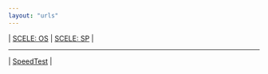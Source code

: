 ```yaml
---
layout: "urls"
---
```


| [SCELE: OS](https://scele.cs.ui.ac.id/course/view.php?id=3020) | [SCELE: SP](https://scele.cs.ui.ac.id/course/view.php?id=2975) |

<hr>

| [SpeedTest](https://www.comparitech.com/internet-providers/speed-test/) |

